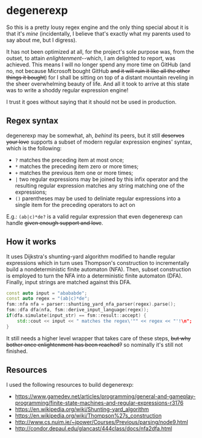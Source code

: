 # degenerexp

So this is a pretty lousy regex engine and the only thing special about it is that it's *mine* (incidentally, I believe that's exactly what my
parents used to say about me, but I digress).

It has not been optimized at all, for the project's sole purpose was, from the outset, to attain
*enlightenment*--which, I am delighted to report, was achieved. This means I will no longer spend any more time on GitHub (and no, not because Microsoft bought GitHub ~~and it will ruin it like all the other things it bought~~)
for I shall be sitting on top of a distant mountain reveling in the sheer overwhelming beauty of life. And all it took to arrive
at this state was to write a shoddy regular expression engine!

I trust it goes without saying that it should not be used in production.

## Regex syntax

degenerexp may be somewhat, ah, *behind* its peers, but it still ~~deserves your love~~ supports a subset of modern regular
expression engines' syntax, which is the following:

- `?` matches the preceding item at most once;
- `*` matches the preceding item zero or more times;
- `+` matches the previous item one or more times;
- `|` two regular expressions may be joined by this infix operator and the resulting regular expression matches any string matching one of the expressions; 
- `()` parentheses may be used to deliniate regular expressions into a single item for the preceding operators to act on

E.g.: `(ab|c)*de?` is a valid regular expression that even degenerexp can handle ~~given enough support and love~~.

## How it works

It uses Dijkstra's shunting-yard algorithm modified to handle regular expressions which in turn uses Thompson's construction
to incrementally build a nondeterministic finite automaton (NFA). Then, subset construction is employed to turn the
NFA into a deterministic finite automaton (DFA). Finally, input strings are matched against this DFA.

```c++
const auto input = "abababde";
const auto regex = "(ab|c)*de";
fsm::nfa nfa = parser::shunting_yard_nfa_parser(regex).parse();
fsm::dfa dfa(nfa, fsm::derive_input_language(regex));
if(dfa.simulate(input_str) == fsm::result::accept) {
    std::cout << input << " matches the regex\'"" << regex << "'!\n";
}
```

It still needs a higher level wrapper that takes care of these steps, ~~but why bother once enlightenment has been reached?~~ so nominally it's still not finished.

## Resources

I used the following resources to build degenerexp:
- https://www.gamedev.net/articles/programming/general-and-gameplay-programming/finite-state-machines-and-regular-expressions-r3176
- https://en.wikipedia.org/wiki/Shunting-yard_algorithm
- https://en.wikipedia.org/wiki/Thompson%27s_construction
- http://www.cs.nuim.ie/~jpower/Courses/Previous/parsing/node9.html
- http://condor.depaul.edu/glancast/444class/docs/nfa2dfa.html
